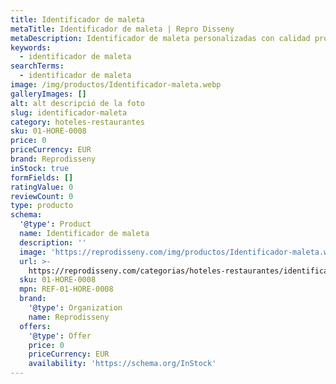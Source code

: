 ```yaml
---
title: Identificador de maleta
metaTitle: Identificador de maleta | Repro Disseny
metaDescription: Identificador de maleta personalizadas con calidad profesional en Cataluña.
keywords:
  - identificador de maleta
searchTerms:
  - identificador de maleta
image: /img/productos/Identificador-maleta.webp
galleryImages: []
alt: alt descripció de la foto
slug: identificador-maleta
category: hoteles-restaurantes
sku: 01-HORE-0008
price: 0
priceCurrency: EUR
brand: Reprodisseny
inStock: true
formFields: []
ratingValue: 0
reviewCount: 0
type: producto
schema:
  '@type': Product
  name: Identificador de maleta
  description: ''
  image: 'https://reprodisseny.com/img/productos/Identificador-maleta.webp'
  url: >-
    https://reprodisseny.com/categorias/hoteles-restaurantes/identificador-maleta
  sku: 01-HORE-0008
  mpn: REF-01-HORE-0008
  brand:
    '@type': Organization
    name: Reprodisseny
  offers:
    '@type': Offer
    price: 0
    priceCurrency: EUR
    availability: 'https://schema.org/InStock'
---
```


